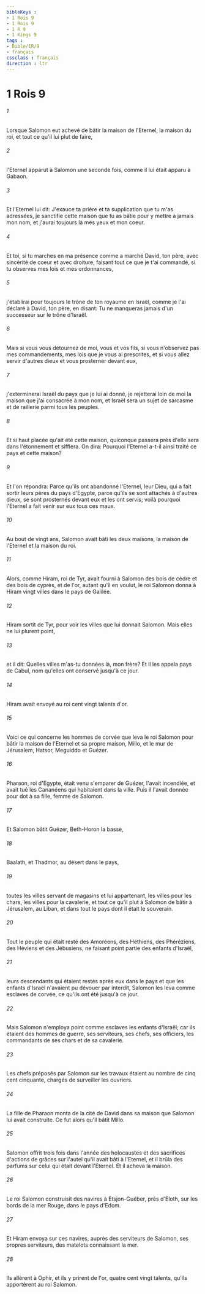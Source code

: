 ```yaml
---
bibleKeys : 
- 1 Rois 9
- 1 Rois 9
- 1 R 9
- 1 Kings 9
tags : 
- Bible/1R/9
- français
cssclass : français
direction : ltr
---
```


# 1 Rois 9

###### 1
Lorsque Salomon eut achevé de bâtir la maison de l'Eternel, la maison du roi, et tout ce qu'il lui plut de faire,
###### 2
l'Eternel apparut à Salomon une seconde fois, comme il lui était apparu à Gabaon.
###### 3
Et l'Eternel lui dit: J'exauce ta prière et ta supplication que tu m'as adressées, je sanctifie cette maison que tu as bâtie pour y mettre à jamais mon nom, et j'aurai toujours là mes yeux et mon coeur.
###### 4
Et toi, si tu marches en ma présence comme a marché David, ton père, avec sincérité de coeur et avec droiture, faisant tout ce que je t'ai commandé, si tu observes mes lois et mes ordonnances,
###### 5
j'établirai pour toujours le trône de ton royaume en Israël, comme je l'ai déclaré à David, ton père, en disant: Tu ne manqueras jamais d'un successeur sur le trône d'Israël.
###### 6
Mais si vous vous détournez de moi, vous et vos fils, si vous n'observez pas mes commandements, mes lois que je vous ai prescrites, et si vous allez servir d'autres dieux et vous prosterner devant eux,
###### 7
j'exterminerai Israël du pays que je lui ai donné, je rejetterai loin de moi la maison que j'ai consacrée à mon nom, et Israël sera un sujet de sarcasme et de raillerie parmi tous les peuples.
###### 8
Et si haut placée qu'ait été cette maison, quiconque passera près d'elle sera dans l'étonnement et sifflera. On dira: Pourquoi l'Eternel a-t-il ainsi traité ce pays et cette maison?
###### 9
Et l'on répondra: Parce qu'ils ont abandonné l'Eternel, leur Dieu, qui a fait sortir leurs pères du pays d'Egypte, parce qu'ils se sont attachés à d'autres dieux, se sont prosternés devant eux et les ont servis; voilà pourquoi l'Eternel a fait venir sur eux tous ces maux.
###### 10
Au bout de vingt ans, Salomon avait bâti les deux maisons, la maison de l'Eternel et la maison du roi.
###### 11
Alors, comme Hiram, roi de Tyr, avait fourni à Salomon des bois de cèdre et des bois de cyprès, et de l'or, autant qu'il en voulut, le roi Salomon donna à Hiram vingt villes dans le pays de Galilée.
###### 12
Hiram sortit de Tyr, pour voir les villes que lui donnait Salomon. Mais elles ne lui plurent point,
###### 13
et il dit: Quelles villes m'as-tu données là, mon frère? Et il les appela pays de Cabul, nom qu'elles ont conservé jusqu'à ce jour.
###### 14
Hiram avait envoyé au roi cent vingt talents d'or.
###### 15
Voici ce qui concerne les hommes de corvée que leva le roi Salomon pour bâtir la maison de l'Eternel et sa propre maison, Millo, et le mur de Jérusalem, Hatsor, Meguiddo et Guézer.
###### 16
Pharaon, roi d'Egypte, était venu s'emparer de Guézer, l'avait incendiée, et avait tué les Cananéens qui habitaient dans la ville. Puis il l'avait donnée pour dot à sa fille, femme de Salomon.
###### 17
Et Salomon bâtit Guézer, Beth-Horon la basse,
###### 18
Baalath, et Thadmor, au désert dans le pays,
###### 19
toutes les villes servant de magasins et lui appartenant, les villes pour les chars, les villes pour la cavalerie, et tout ce qu'il plut à Salomon de bâtir à Jérusalem, au Liban, et dans tout le pays dont il était le souverain.
###### 20
Tout le peuple qui était resté des Amoréens, des Héthiens, des Phéréziens, des Héviens et des Jébusiens, ne faisant point partie des enfants d'Israël,
###### 21
leurs descendants qui étaient restés après eux dans le pays et que les enfants d'Israël n'avaient pu dévouer par interdit, Salomon les leva comme esclaves de corvée, ce qu'ils ont été jusqu'à ce jour.
###### 22
Mais Salomon n'employa point comme esclaves les enfants d'Israël; car ils étaient des hommes de guerre, ses serviteurs, ses chefs, ses officiers, les commandants de ses chars et de sa cavalerie.
###### 23
Les chefs préposés par Salomon sur les travaux étaient au nombre de cinq cent cinquante, chargés de surveiller les ouvriers.
###### 24
La fille de Pharaon monta de la cité de David dans sa maison que Salomon lui avait construite. Ce fut alors qu'il bâtit Millo.
###### 25
Salomon offrit trois fois dans l'année des holocaustes et des sacrifices d'actions de grâces sur l'autel qu'il avait bâti à l'Eternel, et il brûla des parfums sur celui qui était devant l'Eternel. Et il acheva la maison.
###### 26
Le roi Salomon construisit des navires à Etsjon-Guéber, près d'Eloth, sur les bords de la mer Rouge, dans le pays d'Edom.
###### 27
Et Hiram envoya sur ces navires, auprès des serviteurs de Salomon, ses propres serviteurs, des matelots connaissant la mer.
###### 28
Ils allèrent à Ophir, et ils y prirent de l'or, quatre cent vingt talents, qu'ils apportèrent au roi Salomon.
